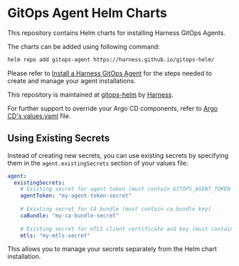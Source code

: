 # GitOps Agent Helm Charts

This repository contains Helm charts for installing Harness GitOps Agents.

The charts can be added using following command:
```bash
helm repo add gitops-agent https://harness.github.io/gitops-helm/
```

Please refer to [Install a Harness GitOps Agent](https://developer.harness.io/docs/continuous-delivery/gitops/use-gitops/install-a-harness-git-ops-agent) for the steps needed to create and manage your agent installations.

This repository is maintained at [gitops-helm](https://github.com/harness/gitops-helm) by [Harness](http://harness.io/).

For further support to override your Argo CD components, refer to [Argo CD's values.yaml](https://github.com/argoproj/argo-helm/blob/main/charts/argo-cd/values.yaml) file.

## Using Existing Secrets

Instead of creating new secrets, you can use existing secrets by specifying them in the `agent.existingSecrets` section of your values file:

```yaml
agent:
  existingSecrets:
    # Existing secret for agent token (must contain GITOPS_AGENT_TOKEN key)
    agentToken: "my-agent-token-secret"
    
    # Existing secret for CA bundle (must contain ca.bundle key)
    caBundle: "my-ca-bundle-secret"
    
    # Existing secret for mTLS client certificate and key (must contain client.crt and client.key keys)
    mtls: "my-mtls-secret"
```

This allows you to manage your secrets separately from the Helm chart installation.
